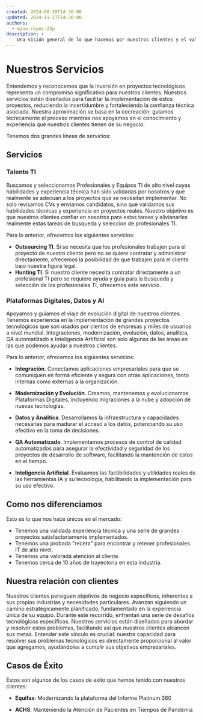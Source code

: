 ```yaml
---
created: 2024-08-10T14:30:00
updated: 2024-11-27T14:30:00
authors:
  - manu-reyes-23p
description: >
    Una visión general de lo que hacemos por nuestros clientes y el valor real que generamos.
---
```


# Nuestros Servicios

Entendemos y reconocemos que la inversión en proyectos tecnológicos representa un compromiso significativo para nuestros clientes. Nuestros servicios están diseñados para facilitar la implementación de estos proyectos, reduciendo la incertidumbre y fortaleciendo la confianza técnica asociada. Nuestra aproximación se basa en la cocreación: guiamos técnicamente el proceso mientras nos apoyamos en el conocimiento y experiencia que nuestros clientes tienen de su negocio.

Tenemos dos grandes líneas de servicios:

## Servicios

### Talento TI

Buscamos y seleccionamos Profesionales y Equipos TI de alto nivel cuyas habilidades y experiencia técnica han sido validadas por nosotros y que realmente se adecuan a los proyectos que se necesitan implementar. No solo revisamos CVs y enviamos candidatos, sino que validamos sus habilidades técnicas y experiencia en proyectos reales. Nuestro objetivo es que nuestros clientes confiar en nosotros para estas tareas y alivianarles realmente estas tareas de busqueda y seleccion de profesionales TI.

Para lo anterior, ofrecemos los siguientes servicios:

- **Outsourcing TI**. Si se necesita que los profesionales trabajen para el proyecto de nuestro cliente pero no se quiere contratar y administrar directamente, ofrecemos la posibilidad de que trabajen para el cliente bajo nuestra figura legal.
- **Hunting TI**. Si nuestro cliente necesita contratar directamente a un profesional TI pero se requiere ayuda y guia para la busqueda y selección de los profesionales TI, ofrecemos este servicio.

### Plataformas Digitales, Datos y AI

Apoyamos y guiamos el viaje de evolución digital de nuestros clientes. Tenemos experiencia en la implementación de grandes proyectos tecnológicos que son usados por cientos de empresas y miles de usuarios a nivel mundial. Integraciones, modernización, evolución, datos, analítica, QA automatizado e Inteligencia Artificial son solo algunas de las áreas en las que podemos ayudar a nuestros clientes.

Para lo anterior, ofrecemos los siguientes servicios:

- **Integración**. Conectamos aplicaciones empresariales para que se comuniquen en forma eficiente y segura con otras aplicaciones, tanto internas como externas a la organización.

- **Modernización y Evolución**. Creamos, mantenemos y evolucionamos Plataformas Digitales, incluyendo migraciones a la nube y adopción de nuevas tecnologías.

- **Datos y Analítica**. Desarrollamos la infraestructura y capacidades necesarias para madurar el acceso a los datos, potenciando su uso efectivo en la toma de decisiones.

- **QA Automatizado**. Implementamos procesos de control de calidad automatizados para asegurar la efectividad y seguridad de los proyectos de desarrollo de software, facilitando la mantención de estos en el tiempo.

- **Inteligencia Artificial**. Evaluamos las factibilidades y utilidades reales de las herramientas IA y su tecnología, habilitando la implementación para su uso efectivo.

## Como nos diferenciamos

Esto es lo que nos hace únicos en el mercado:

- Tenemos una validada experiencia técnica y una serie de grandes proyectos satisfactoriamente implementados.
- Tenemos una probada "receta" para encontrar y retener profesionales IT de alto nivel.
- Tenemos una valorada atención al cliente.
- Tenemos cerca de 10 años de trayectoria en esta industria.

## Nuestra relación con clientes

Nuestros clientes persiguen objetivos de negocio específicos, inherentes a sus propias industrias y necesidades particulares. Avanzan siguiendo un camino estratégicamente planificado, fundamentado en la experiencia única de su equipo. Durante este recorrido, enfrentan una serie de desafíos tecnológicos específicos. Nuestros servicios están diseñados para abordar y resolver estos problemas, facilitando así que nuestros clientes alcancen sus metas. Entender este vínculo es crucial: nuestra capacidad para resolver sus problemas tecnológicos es directamente proporcional al valor que agregamos, ayudándoles a cumplir sus objetivos empresariales.

## Casos de Éxito

Estos son algunos de los casos de exito que hemos tenido con nuestros clientes:

- **Equifax**: Modernizando la plataforma del Informe Platinum 360

- **ACHS**: Manteniendo la Atención de Pacientes en Tiempos de Pandemia
